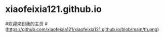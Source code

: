# xiaofeixia121.github.io
#欢迎来到我的主页
#(https://github.com/xiaofeixia121/xiaofeixia121.github.io/blob/main/th.png)
